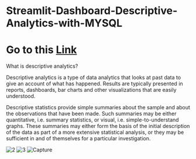 # Streamlit-Dashboard-Descriptive-Analytics-with-MYSQL

# Go to this [Link](https://change-logo-7jlv2vpbtsrfxjlpkx6kbr.streamlit.app/)

What is descriptive analytics?

Descriptive analytics is a type of data analytics that looks at past data to give an account of what has happened. Results are typically presented in reports, dashboards, bar charts and other visualizations that are easily understood.

Descriptive statistics provide simple summaries about the sample and about the observations that have been made. Such summaries may be either quantitative, i.e. summary statistics, or visual, i.e. simple-to-understand graphs. These summaries may either form the basis of the initial description of the data as part of a more extensive statistical analysis, or they may be sufficient in and of themselves for a particular investigation.


![2](https://user-images.githubusercontent.com/129072179/237061782-07ec0192-9126-459e-86fe-fcda2663e4b8.PNG)
![3](https://user-images.githubusercontent.com/129072179/237061835-27cab809-184b-4a48-935b-bf4121777990.PNG)
![Capture](https://user-images.githubusercontent.com/129072179/237061846-c9cf2b8a-a11e-4cf3-880c-7e5570ef2671.PNG)
